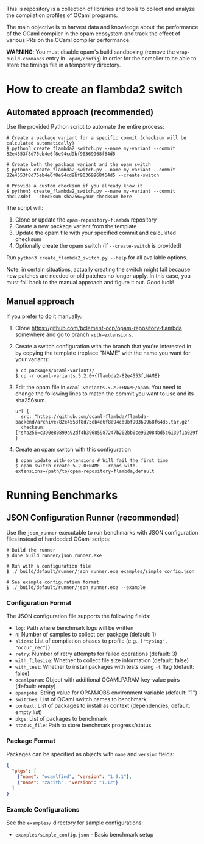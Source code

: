 This is repository is a collection of libraries and tools to collect and analyze the compilation
profiles of OCaml programs.

The main objective is to harvest data and knowledge about the performance of the OCaml compiler
in the opam ecosystem and track the effect of various PRs on the OCaml compiler performance.

**WARNING**: You must disable opam's build sandboxing (remove the
`wrap-build-commands` entry in `.opam/config`) in order for the compiler to be
able to store the timings file in a temporary directory.

# How to create an flambda2 switch

## Automated approach (recommended)

Use the provided Python script to automate the entire process:

```console
# Create a package variant for a specific commit (checksum will be calculated automatically)
$ python3 create_flambda2_switch.py --name my-variant --commit 82e4553f8d75eb4e6f8e94cd9bf90369968f64d5

# Create both the package variant and the opam switch
$ python3 create_flambda2_switch.py --name my-variant --commit 82e4553f8d75eb4e6f8e94cd9bf90369968f64d5 --create-switch

# Provide a custom checksum if you already know it
$ python3 create_flambda2_switch.py --name my-variant --commit abc123def --checksum sha256=your-checksum-here
```

The script will:
1. Clone or update the `opam-repository-flambda` repository
2. Create a new package variant from the template
3. Update the opam file with your specified commit and calculated checksum
4. Optionally create the opam switch (if `--create-switch` is provided)

Run `python3 create_flambda2_switch.py --help` for all available options.

Note: in certain situations, actually creating the switch might fail because new
patches are needed or old patches no longer apply. In this case, you must fall
back to the manual approach and figure it out. Good luck!

## Manual approach

If you prefer to do it manually:

1. Clone https://github.com/bclement-ocp/opam-repository-flambda somewhere and
   go to branch `with-extensions`.

2. Create a switch configuration with the branch that you're interested in by
   copying the template (replace "NAME" with the name you want for your
   variant):

   ```console
   $ cd packages/ocaml-variants/
   $ cp -r ocaml-variants.5.2.0+{flambda2-82e4553f,NAME}
   ```

3. Edit the opam file in `ocaml-variants.5.2.0+NAME/opam`. You need to change
   the following lines to match the commit you want to use and its sha256sum.

   ```opam
   url {
     src: "https://github.com/ocaml-flambda/flambda-backend/archive/82e4553f8d75eb4e6f8e94cd9bf90369968f64d5.tar.gz"
     checksum: ["sha256=c390e80899a92df4b39685987247b202bb0ce992084bd5c6139f1a029f39d43d"]
   }
   ```

4. Create an opam switch with this configuration

   ```console
   $ opam update with-extensions # Will fail the first time
   $ opam switch create 5.2.0+NAME --repos with-extensions=/path/to/opam-repository-flambda,default
   ```

# Running Benchmarks

## JSON Configuration Runner (recommended)

Use the `json_runner` executable to run benchmarks with JSON configuration files instead of hardcoded OCaml scripts:

```console
# Build the runner
$ dune build runner/json_runner.exe

# Run with a configuration file
$ ./_build/default/runner/json_runner.exe examples/simple_config.json

# See example configuration format
$ ./_build/default/runner/json_runner.exe --example
```

### Configuration Format

The JSON configuration file supports the following fields:

- `log`: Path where benchmark logs will be written
- `n`: Number of samples to collect per package (default: 1)
- `slices`: List of compilation phases to profile (e.g., `["typing", "occur_rec"]`)
- `retry`: Number of retry attempts for failed operations (default: 3)
- `with_filesize`: Whether to collect file size information (default: false)
- `with_test`: Whether to install packages with tests using `-t` flag (default: false)
- `ocamlparam`: Object with additional OCAMLPARAM key-value pairs (default: empty)
- `opamjobs`: String value for OPAMJOBS environment variable (default: "1")
- `switches`: List of OCaml switch names to benchmark
- `context`: List of packages to install as context (dependencies, default: empty list)
- `pkgs`: List of packages to benchmark
- `status_file`: Path to store benchmark progress/status

### Package Format

Packages can be specified as objects with `name` and `version` fields:

```json
{
  "pkgs": [
    {"name": "ocamlfind", "version": "1.9.1"},
    {"name": "zarith", "version": "1.12"}
  ]
}
```

### Example Configurations

See the `examples/` directory for sample configurations:
- `examples/simple_config.json` - Basic benchmark setup
